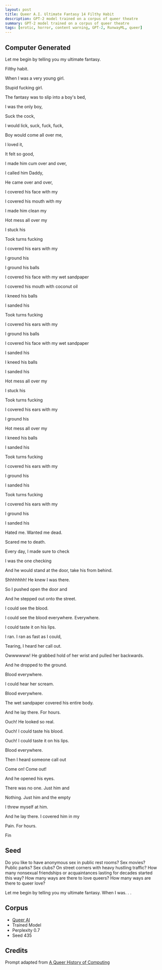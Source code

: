 ```yaml
---
layout: post
title: Queer A.I. Ultimate Fantasy 14 Filthy Habit
description: GPT-2 model trained on a corpus of queer theatre
summary: GPT-2 model trained on a corpus of queer theatre
tags: [erotic, horror, content warning, GPT-2, RunwayML, queer]
---
```


## Computer Generated

Let me begin by telling you my ultimate fantasy.

Filthy habit.

When I was a very young girl.

Stupid fucking girl.

The fantasy was to slip into a boy's bed,

I was the only boy,

Suck the cock,

I would lick, suck, fuck, fuck,

Boy would come all over me,

I loved it,

It felt so good,

I made him cum over and over,

I called him Daddy,

He came over and over,

I covered his face with my

I covered his mouth with my

I made him clean my

Hot mess all over my

I stuck his

Took turns fucking

I covered his ears with my

I ground his

I ground his balls

I covered his face with my wet sandpaper

I covered his mouth with coconut oil

I kneed his balls

I sanded his

Took turns fucking

I covered his ears with my

I ground his balls

I covered his face with my wet sandpaper

I sanded his

I kneed his balls

I sanded his

Hot mess all over my

I stuck his

Took turns fucking

I covered his ears with my

I ground his

Hot mess all over my

I kneed his balls

I sanded his

Took turns fucking

I covered his ears with my

I ground his

I sanded his

Took turns fucking

I covered his ears with my

I ground his

I sanded his

Hated me. Wanted me dead.

Scared me to death.

Every day, I made sure to check

I was the one checking

And he would stand at the door, take his from behind.

Shhhhhhh! He knew I was there.

So I pushed open the door and

And he stepped out onto the street.

I could see the blood.

I could see the blood everywhere. Everywhere.

I could taste it on his lips.

I ran. I ran as fast as I could,

Tearing, I heard her call out.

Owwwwww! He grabbed hold of her wrist and pulled her backwards.

And he dropped to the ground.

Blood everywhere.

I could hear her scream.

Blood everywhere.

The wet sandpaper covered his entire body.

And he lay there. For hours.

Ouch! He looked so real.

Ouch! I could taste his blood.

Ouch! I could taste it on his lips.

Blood everywhere.

Then I heard someone call out

Come on! Come out!

And he opened his eyes.

There was no one. Just him and

Nothing. Just him and the empty

I threw myself at him.

And he lay there. I covered him in my

Pain. For hours.

Fin

## Seed

Do you like to have anonymous sex in public rest rooms? Sex movies? Public parks? Sex clubs? On street corners with heavy hustling traffic? How many nonsexual friendships or acquaintances lasting for decades started this way? How many ways are there to love queers? How many ways are there to queer love?

Let me begin by telling you my ultimate fantasy. When I was. . .

## Corpus

- [Queer AI](/queerai)
- Trained Model
- Perplexity 0.7
- Seed 435

## Credits

Prompt adapted from [A Queer History of Computing](https://rhizome.org/editorial/2013/feb/19/queer-computing-1/)
